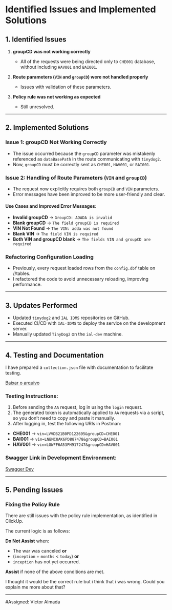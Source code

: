 # Identified Issues and Implemented Solutions

## 1. Identified Issues

1. **groupCD was not working correctly**
   - All of the requests were being directed only to `CHE001` database, without including `HAV001` and `BAI001`.

2. **Route parameters (`VIN` and `groupCD`) were not handled properly**
   - Issues with validation of these parameters.

3. **Policy rule was not working as expected**
   - Still unresolved.

---

## 2. Implemented Solutions

### **Issue 1: groupCD Not Working Correctly**
- The issue occurred because the `groupCD` parameter was mistakenly referenced as `dataBasePath` in the route communicating with `tinydog2`.
- Now, `groupCD` must be correctly sent as `CHE001`, `HAV001`, or `BAI001`.

### **Issue 2: Handling of Route Parameters (`VIN` and `groupCD`)**
- The request now explicitly requires both `groupCD` and `VIN` parameters.
- Error messages have been improved to be more user-friendly and clear.

#### **Use Cases and Improved Error Messages:**

- **Invalid groupCD** → `GroupCD: ADADA is invalid`
- **Blank groupCD** → `The field groupCD is required`
- **VIN Not Found** → `The VIN: adda was not found`
- **Blank VIN** → `The field VIN is required`
- **Both VIN and groupCD blank** → `The fields VIN and groupCD are required`

### **Refactoring Configuration Loading**
- Previously, every request loaded rows from the `config.dbf` table on //tables.
- I refactored the code to avoid unnecessary reloading, improving performance.

---

## 3. Updates Performed

- Updated `tinydog2` and `IAL IDMS` repositories on GitHub.
- Executed CI/CD with `IAL-IDMS` to deploy the service on the development server.
- Manually updated `TinyDog2` on the `ial-dev` machine.

---

## 4. Testing and Documentation

I have prepared a `collection.json` file with documentation to facilitate testing.

[Baixar o arquivo](aatests.postman_collection.json)

### **Testing Instructions:**
1. Before sending the `AA` request, log in using the `login` request.
2. The generated token is automatically applied to `AA` requests via a script, so you don’t need to copy and paste it manually.
3. After logging in, test the following URIs in Postman:

- **CHE001** → `vin=LVVDB21B0PD122695&groupCD=CHE001`
- **BAI001** → `vin=LNBMCUAK6PD887478&groupCD=BAI001`
- **HAV001** → `vin=LGWFF6A53PH917247&groupCD=HAV001`

### **Swagger Link in Development Environment:**
[Swagger Dev](https://ial-api-dev.iautologics.co.za/swagger/index.html)

---

## 5. Pending Issues

### **Fixing the Policy Rule**
There are still issues with the policy rule implementation, as identified in ClickUp.

The current logic is as follows:

**Do Not Assist** when:
- The war was canceled **or**
- (`inception` + `months` < `today`) **or**
- `inception` has not yet occurred.

**Assist** if none of the above conditions are met.

 I thought it would be the correct rule but i think that i was wrong.
 Could you explain me more about that?

---

#Assigned: Victor Almada

